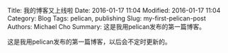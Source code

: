 Title: 我的博客又上线啦
Date: 2016-01-17 11:04
Modified: 2016-01-17 11:04
Category: Blog
Tags: pelican, publishing
Slug: my-first-pelican-post
Authors: Michael Cho
Summary: 这是我用pelican发布的第一篇博客。

这是我用pelican发布的第一篇博客，以后会不定时更新的。
